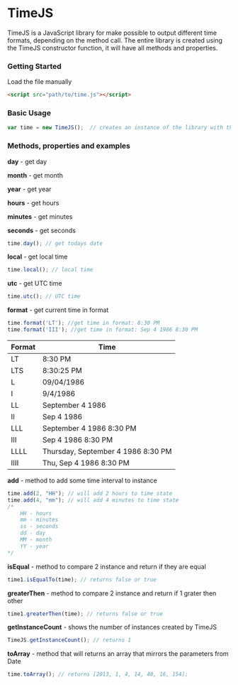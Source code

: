 # TimeJS
TimeJS is a JavaScript library for make possible to output different time formats, depending on the method call. The entire library is created using the TimeJS constructor function, it will have all methods and properties.

### Getting Started
Load the file manually
```html
<script src="path/to/time.js"></script>
```
### Basic Usage
```js
var time = new TimeJS();  // creates an instance of the library with the current date
```
### Methods, properties and examples


**day** - get day

**month** - get month

**year** - get year

**hours** - get hours

**minutes** - get minutes

**seconds** - get seconds
```js
time.day(); // get todays date
```

**local** - get local time
```js
time.local(); // local time
```

**utc** - get UTC time
```js
time.utc(); // UTC time
```

**format** - get current time in format
```js
time.format('LT'); //get time in format: 8:30 PM
time.format('III'); //get time in format: Sep 4 1986 8:30 PM
```

| Format        | Time			 | 
| ------------- | -------------	 | 
| LT            | 8:30 PM         | 
| LTS           | 8:30:25 PM      | 
| L             | 09/04/1986      | 
| I             | 9/4/1986        | 
| LL            | September 4 1986      | 
| II            | Sep 4 1986               | 
| LLL           | September 4 1986 8:30 PM           | 
| III           | Sep 4 1986 8:30 PM            | 
| LLLL          | Thursday, September 4 1986 8:30 PM            |
| IIII          | Thu, Sep 4 1986 8:30 PM            |



**add** - method to add some time interval to instance 
```js
time.add(2, "HH"); // will add 2 hours to time state
time.add(4, "mm"); // will add 4 minutes to time state
/*
    HH - hours
    mm - minutes
    ss - seconds
    dd - day
    MM - month
    YY - year
*/
```

**isEqual** -  method to compare 2 instance and return if they are equal
```js
time1.isEqualTo(time); // returns false or true
```

**greaterThen** -  method to compare 2 instance and return if 1 grater then other
```js
time1.greaterThen(time); // returns false or true
```

**getInstanceCount** - shows the number of instances created by TimeJS
```js
TimeJS.getInstanceCount(); // returns 1
```

**toArray** - method that will returns an array that mirrors the parameters from Date
```js
time.toArray(); // returns [2013, 1, 4, 14, 40, 16, 154];
```
